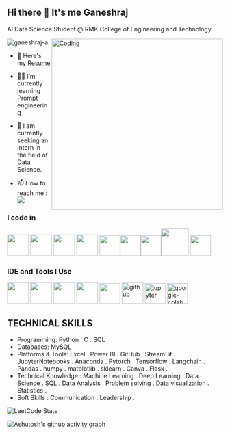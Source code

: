 ## Hi there 👋 It's me Ganeshraj

 
 AI Data Science Student @ RMK College of Engineering and Technology

<img align="right" alt="Coding" width="400" src="https://github.com/ganeshraj-a/ganeshraj-a/assets/79321086/6b4bbc46-e735-4ee8-96da-c6c3ac622647"> <p align="left"> <img src="https://komarev.com/ghpvc/?username=ganeshraj-a&label=Profile%20views&color=0e75b6&style=flat" alt="ganeshraj-a" /> </p>
- 🔭 Here's my [Resume](https://drive.google.com/file/d/1bBe543laTHKaa1XItIRO5FGRuF-8NRqp/view?usp=drive_link)                      

- 🙇‍♂️ I’m currently learning Prompt engineering
- 👯 I am currently seeking an intern in the field of Data Science.
- 📫 How to reach me :
<br /> [<img src="https://img.shields.io/badge/LinkedIn-0077B5?style=for-the-badge&logo=linkedin&logoColor=white" />](https://www.linkedin.com/in/ganesh-raj-9671371bb/)


### I code in 
<img height="50" width="50" src="https://img.icons8.com/color/48/000000/python.png" /> <img height="50" width="50" src="https://img.icons8.com/color/48/000000/c-programming.png" />  <img height="50" width="50" src="https://img.icons8.com/color/48/000000/tensorflow.png"/> <img height="50" width="50" src="https://img.icons8.com/color/48/000000/mysql-logo.png"/> <img width="48" height="48" src="https://img.icons8.com/fluency/48/pytorch.png"/><img width="48" height="48" src="https://img.icons8.com/color/48/pandas.png"/><img width="48" height="48" src="https://img.icons8.com/color/48/numpy.png"/><img width="64" height="64" src="https://img.icons8.com/nolan/64/flask.png"/> <img width="48" height="48" src="https://img.icons8.com/color/48/power-bi.png"/>




### IDE and Tools I Use
<img height="50" width="50" src="https://img.icons8.com/color/48/000000/visual-studio-code-2019.png"/> <img height="50" width="50" src="https://img.icons8.com/color/48/000000/pycharm.png"/> <img height="50" width="50" src="https://img.icons8.com/color/50/000000/git.png"/> <img height="50" width="50" src="https://img.icons8.com/dusk/64/000000/anaconda.png"/> 
<img width="48" height="48" src="https://img.icons8.com/color/48/power-bi.png"/>
<img width="50" height="50" src="https://img.icons8.com/ios-filled/50/github.png" alt="github"/>
<img width="48" height="48" src="https://img.icons8.com/fluency/48/jupyter.png" alt="jupyter"/>
<img width="48" height="48" src="https://img.icons8.com/color/48/google-colab.png" alt="google-colab"/>

## TECHNICAL SKILLS
- Programming: Python . C . SQL
- Databases: MySQL
- Platforms & Tools: Excel . Power BI . GitHub . StreamLit . JupyterNotebooks . Anaconda . Pytorch . Tensorflow . Langchain . Pandas . numpy . matplotlib . sklearn . Canva . Flask .
- Technical Knowledge : Machine Learning . Deep Learning . Data Science . SQL . Data Analysis . Problem solving . Data visualization . Statistics .
- Soft Skills : Communication . Leadership .



![LeetCode Stats](https://leetcard.jacoblin.cool/kpkagraj?theme=dark&font=Noto%20Nastaliq%20Urdu)

[![Ashutosh's github activity graph](https://github-readme-activity-graph.vercel.app/graph?username=ganeshraj-a&bg_color=ffcfe9&color=9e4c98&line=9e4c98&point=403d3d&area=true&hide_border=true)](https://github.com/ashutosh00710/github-readme-activity-graph)




